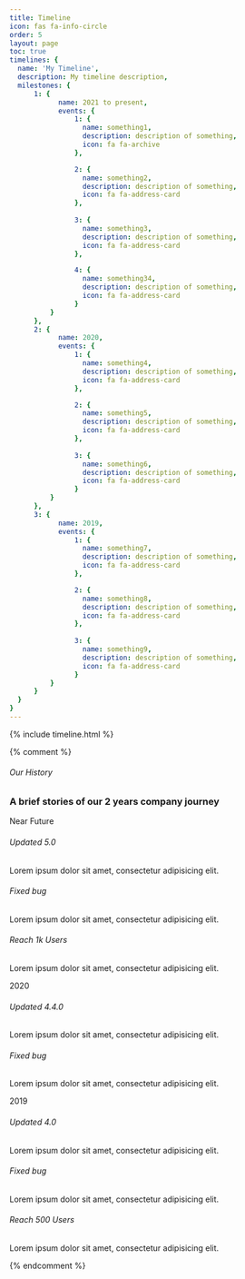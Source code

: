 ```yaml
---
title: Timeline
icon: fas fa-info-circle
order: 5
layout: page
toc: true
timelines: {
  name: 'My Timeline',
  description: My timeline description,
  milestones: {
      1: {
            name: 2021 to present,
            events: {
                1: {
                  name: something1,
                  description: description of something,
                  icon: fa fa-archive
                },

                2: {
                  name: something2,
                  description: description of something,
                  icon: fa fa-address-card
                },
              
                3: {
                  name: something3,
                  description: description of something,
                  icon: fa fa-address-card
                },

                4: {
                  name: something34,
                  description: description of something,
                  icon: fa fa-address-card
                }
          }
      },
      2: {
            name: 2020,
            events: {
                1: {
                  name: something4,
                  description: description of something,
                  icon: fa fa-address-card
                },

                2: {
                  name: something5,
                  description: description of something,
                  icon: fa fa-address-card
                },
              
                3: {
                  name: something6,
                  description: description of something,
                  icon: fa fa-address-card
                }
          }
      },
      3: {
            name: 2019,
            events: {
                1: {
                  name: something7,
                  description: description of something,
                  icon: fa fa-address-card
                },

                2: {
                  name: something8,
                  description: description of something,
                  icon: fa fa-address-card
                },
              
                3: {
                  name: something9,
                  description: description of something,
                  icon: fa fa-address-card
                }
          }
      }
  }
}
---
```




{% include timeline.html %}

<!-- {{page.timelines.milestones[1].events[1].name}}

{% for milestone in page.timelines.milestones %}
    {{milestone[1].name}}
    {% for event in milestone[1].events %}
        {{event[1].name}}
        {{event[1].description}}
    {% endfor %}
{% endfor %} -->



{% comment %}

<link href="https://maxcdn.bootstrapcdn.com/font-awesome/4.7.0/css/font-awesome.min.css" rel="stylesheet" />

<section class="timeline_area section_padding_130">
    <div class="container">
        <div class="row justify-content-center">
            <div class="col-12 col-sm-8 col-lg-6">
                <!-- Section Heading-->
                <div class="section_heading text-center">
                    <h6>Our History</h6>
                    <h3>A brief stories of our 2 years company journey</h3>
                    <div class="line"></div>
                </div>
            </div>
        </div>
        <div class="row">
            <div class="col-12">
                <!-- Timeline Area-->
                <div class="apland-timeline-area">
                    <!-- Single Timeline Content-->
                    <div class="single-timeline-area">
                        <div class="timeline-date wow fadeInLeft" data-wow-delay="0.1s" style="visibility: visible; animation-delay: 0.1s; animation-name: fadeInLeft;">
                            <p>Near Future</p>
                        </div>
                        <div class="row">
                            <div class="col-12 col-md-6 col-lg-4">
                                <div class="single-timeline-content d-flex wow fadeInLeft" data-wow-delay="0.3s" style="visibility: visible; animation-delay: 0.3s; animation-name: fadeInLeft;">
                                    <div class="timeline-icon"><i class="fa fa-address-card" aria-hidden="true"></i></div>
                                    <div class="timeline-text">
                                        <h6>Updated 5.0</h6>
                                        <p>Lorem ipsum dolor sit amet, consectetur adipisicing elit.</p>
                                    </div>
                                </div>
                            </div>
                            <div class="col-12 col-md-6 col-lg-4">
                                <div class="single-timeline-content d-flex wow fadeInLeft" data-wow-delay="0.5s" style="visibility: visible; animation-delay: 0.5s; animation-name: fadeInLeft;">
                                    <div class="timeline-icon"><i class="fa fa-archive" aria-hidden="true"></i></div>
                                    <div class="timeline-text">
                                        <h6>Fixed bug</h6>
                                        <p>Lorem ipsum dolor sit amet, consectetur adipisicing elit.</p>
                                    </div>
                                </div>
                            </div>
                            <div class="col-12 col-md-6 col-lg-4">
                                <div class="single-timeline-content d-flex wow fadeInLeft" data-wow-delay="0.7s" style="visibility: visible; animation-delay: 0.7s; animation-name: fadeInLeft;">
                                    <div class="timeline-icon"><i class="fa fa-address-book" aria-hidden="true"></i></div>
                                    <div class="timeline-text">
                                        <h6>Reach 1k Users</h6>
                                        <p>Lorem ipsum dolor sit amet, consectetur adipisicing elit.</p>
                                    </div>
                                </div>
                            </div>
                        </div>
                    </div>
                    <!-- Single Timeline Content-->
                    <div class="single-timeline-area">
                        <div class="timeline-date wow fadeInLeft" data-wow-delay="0.1s" style="visibility: visible; animation-delay: 0.1s; animation-name: fadeInLeft;">
                            <p>2020</p>
                        </div>
                        <div class="row">
                            <div class="col-12 col-md-6 col-lg-4">
                                <div class="single-timeline-content d-flex wow fadeInLeft" data-wow-delay="0.3s" style="visibility: visible; animation-delay: 0.3s; animation-name: fadeInLeft;">
                                    <div class="timeline-icon"><i class="fa fa-briefcase" aria-hidden="true"></i></div>
                                    <div class="timeline-text">
                                        <h6>Updated 4.4.0</h6>
                                        <p>Lorem ipsum dolor sit amet, consectetur adipisicing elit.</p>
                                    </div>
                                </div>
                            </div>
                            <div class="col-12 col-md-6 col-lg-4">
                                <div class="single-timeline-content d-flex wow fadeInLeft" data-wow-delay="0.5s" style="visibility: visible; animation-delay: 0.5s; animation-name: fadeInLeft;">
                                    <div class="timeline-icon"><i class="fa fa-desktop" aria-hidden="true"></i></div>
                                    <div class="timeline-text">
                                        <h6>Fixed bug</h6>
                                        <p>Lorem ipsum dolor sit amet, consectetur adipisicing elit.</p>
                                    </div>
                                </div>
                            </div>
                        </div>
                    </div>
                    <!-- Single Timeline Content-->
                    <div class="single-timeline-area">
                        <div class="timeline-date wow fadeInLeft" data-wow-delay="0.1s" style="visibility: visible; animation-delay: 0.1s; animation-name: fadeInLeft;">
                            <p>2019</p>
                        </div>
                        <div class="row">
                            <div class="col-12 col-md-6 col-lg-4">
                                <div class="single-timeline-content d-flex wow fadeInLeft" data-wow-delay="0.3s" style="visibility: visible; animation-delay: 0.3s; animation-name: fadeInLeft;">
                                    <div class="timeline-icon"><i class="fa fa-id-card" aria-hidden="true"></i></div>
                                    <div class="timeline-text">
                                        <h6>Updated 4.0</h6>
                                        <p>Lorem ipsum dolor sit amet, consectetur adipisicing elit.</p>
                                    </div>
                                </div>
                            </div>
                            <div class="col-12 col-md-6 col-lg-4">
                                <div class="single-timeline-content d-flex wow fadeInLeft" data-wow-delay="0.5s" style="visibility: visible; animation-delay: 0.5s; animation-name: fadeInLeft;">
                                    <div class="timeline-icon"><i class="fa fa-desktop" aria-hidden="true"></i></div>
                                    <div class="timeline-text">
                                        <h6>Fixed bug</h6>
                                        <p>Lorem ipsum dolor sit amet, consectetur adipisicing elit.</p>
                                    </div>
                                </div>
                            </div>
                            <div class="col-12 col-md-6 col-lg-4">
                                <div class="single-timeline-content d-flex wow fadeInLeft" data-wow-delay="0.7s" style="visibility: visible; animation-delay: 0.7s; animation-name: fadeInLeft;">
                                    <div class="timeline-icon"><i class="fa fa-picture-o" aria-hidden="true"></i></div>
                                    <div class="timeline-text">
                                        <h6>Reach 500 Users</h6>
                                        <p>Lorem ipsum dolor sit amet, consectetur adipisicing elit.</p>
                                    </div>
                                </div>
                            </div>
                        </div>
                    </div>
                </div>
            </div>
        </div>
    </div>
</section>

{% endcomment %}
